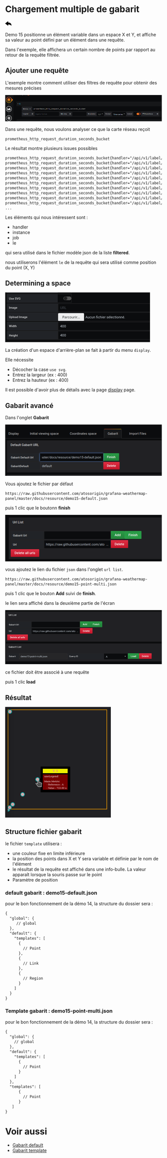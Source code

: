 # Chargement multiple de gabarit

[![](../../screenshots/other/Go-back.png)](README.md)

Demo 15 positionne un élément variable dans un espace X et Y, et affiche sa valeur au point défini par un élément dans une requête.

Dans l'exemple, elle affichera un certain nombre de points par rapport au retour de la requête filtrée.


## Ajouter une requête

L'exemple montre comment utiliser des filtres de requête pour obtenir des mesures précises

![fileselect background](../../screenshots/demo/tutorial15/query.jpg)

Dans une requête, nous voulons analyser ce que la carte réseau reçoit

```
prometheus_http_request_duration_seconds_bucket
```

Le résultat montre plusieurs issues possibles

```
prometheus_http_request_duration_seconds_bucket{handler="/api/v1/label/:name/values",instance="localhost:9090",job="prometheus",le="+Inf"}
prometheus_http_request_duration_seconds_bucket{handler="/api/v1/label/:name/values",instance="localhost:9090",job="prometheus",le="0.1"}
prometheus_http_request_duration_seconds_bucket{handler="/api/v1/label/:name/values",instance="localhost:9090",job="prometheus",le="0.2"}
prometheus_http_request_duration_seconds_bucket{handler="/api/v1/label/:name/values",instance="localhost:9090",job="prometheus",le="0.4"}
prometheus_http_request_duration_seconds_bucket{handler="/api/v1/label/:name/values",instance="localhost:9090",job="prometheus",le="1"}
prometheus_http_request_duration_seconds_bucket{handler="/api/v1/label/:name/values",instance="localhost:9090",job="prometheus",le="120"}
prometheus_http_request_duration_seconds_bucket{handler="/api/v1/label/:name/values",instance="localhost:9090",job="prometheus",le="20"}
prometheus_http_request_duration_seconds_bucket{handler="/api/v1/label/:name/values",instance="localhost:9090",job="prometheus",le="3"}
prometheus_http_request_duration_seconds_bucket{handler="/api/v1/label/:name/values",instance="localhost:9090",job="prometheus",le="60"}
prometheus_http_request_duration_seconds_bucket{handler="/api/v1/label/:name/values",instance="localhost:9090",job="prometheus",le="8"}
...
```

Les éléments qui nous intéressent sont :

- handler
- instance
- job
- le


qui sera utilisé dans le fichier modèle json de la liste **filtered**.

nous utiliserons l'élément `le` de la requête qui sera utilisé comme position du point (X, Y) 

## Determining a space

![](../../screenshots/demo/tutorial15/display.png)



La création d'un espace d'arrière-plan se fait à partir du menu `display`.

Elle nécessite

- Décocher la case `use svg`.
- Entrez la largeur (ex : 400)
- Entrez la hauteur (ex : 400)

Il est possible d'avoir plus de détails avec la page [display](../editor/display.md) page.

## Gabarit avancé

Dans l'onglet **Gabarit**

![](../../screenshots/demo/tutorial15/demo15-0.png)

Vous ajoutez le fichier par défaut

```
https://raw.githubusercontent.com/atosorigin/grafana-weathermap-panel/master/docs/resource/demo15-default.json

```
puis 1 clic que le boutonn **finish**


![](../../screenshots/demo/tutorial15/demo15-1.png)


vous ajoutez le lien du fichier `json` dans l'onglet `url list`.

```
https://raw.githubusercontent.com/atosorigin/grafana-weathermap-panel/master/docs/resource/demo15-point-multi.json

```


puis 1 clic que le bouton **Add** suivi de **finish**.

le lien sera affiché dans la deuxième partie de l'écran

![](../../screenshots/demo/tutorial15/demo15-2.png)

ce fichier doit être associé à une requête

puis 1 clic **load**

## Résultat

![](../../screenshots/demo/tutorial15/result.png)

## Structure fichier gabarit

le fichier `template` utilisera : 

 - une couleur fixe en limite inférieure
 - la position des points dans X et Y sera variable et définie par le nom de l'élément
 - le résultat de la requête est affiché dans une info-bulle. La valeur apparaît lorsque la souris passe sur le point
 - Paramètre de position

### default gabarit : demo15-default.json

pour le bon fonctionnement de la démo 14, la structure du dossier sera : 

```
{
  "global": {
     // global
  },
  "default": {
    "templates": [
      {
        // Point
      },
      {
        // Link
      },
      {
        // Region
      }
    ]
  }
}

```

### Template gabarit : demo15-point-multi.json

pour le bon fonctionnement de la démo 14, la structure du dossier sera : 

```
{
  "global": {
    // global
  },
  "default": {
    "templates": [
      {
        // Point
      }
    ]
  },
  "templates": [
      {
        // Point
      }
   ]
}

```

# Voir aussi

- [Gabarit default](../appendix/gabarit-default.md)
- [Gabarit template](../appendix/gabarit-template.md)
